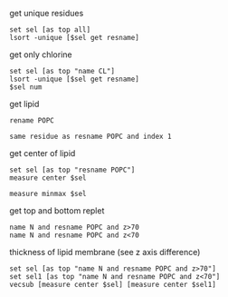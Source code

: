 get unique residues
```
set sel [as top all]
lsort -unique [$sel get resname]
```

get only chlorine
```
set sel [as top "name CL"]
lsort -unique [$sel get resname]
$sel num
```

get lipid
``` 
rename POPC
```

```
same residue as resname POPC and index 1
```

get center of lipid
```
set sel [as top "resname POPC"]
measure center $sel
```

```
measure minmax $sel
```

get top and bottom replet
```
name N and resname POPC and z>70
name N and resname POPC and z<70
```

thickness of lipid membrane (see z axis difference)
```
set sel [as top "name N and resname POPC and z>70"]
set sel1 [as top "name N and resname POPC and z<70"]
vecsub [measure center $sel] [measure center $sel1]
```
